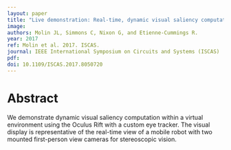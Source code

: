 ```yaml
---
layout: paper
title: "Live demonstration: Real-time, dynamic visual saliency computation in a VR environment seeing through the eyes of a mobile robot"
image:
authors: Molin JL, Simmons C, Nixon G, and Etienne-Cummings R.
year: 2017
ref: Molin et al. 2017. ISCAS.
journal: IEEE International Symposium on Circuits and Systems (ISCAS)
pdf:
doi: 10.1109/ISCAS.2017.8050720
---
```


# Abstract
We demonstrate dynamic visual saliency computation within a virtual environment using the Oculus Rift with a custom eye tracker. The visual display is representative of the real-time view of a mobile robot with two mounted first-person view cameras for stereoscopic vision.
